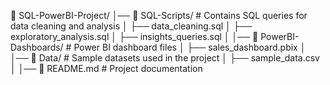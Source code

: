 📂 SQL-PowerBI-Project/
│── 📂 SQL-Scripts/          # Contains SQL queries for data cleaning and analysis
│     ├── data_cleaning.sql
│     ├── exploratory_analysis.sql
│     ├── insights_queries.sql
│
│── 📂 PowerBI-Dashboards/   # Power BI dashboard files
│     ├── sales_dashboard.pbix
│
│── 📂 Data/                 # Sample datasets used in the project
│     ├── sample_data.csv
│
│── 📄 README.md             # Project documentation
